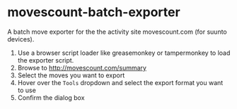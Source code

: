 # movescount-batch-exporter
A batch move exporter for the the activity site movescount.com (for suunto devices).

1. Use a browser script loader like greasemonkey or tampermonkey to load the exporter script.
2. Browse to http://movescount.com/summary
3. Select the moves you want to export
4. Hover over the `Tools` dropdown and select the export format you want to use
5. Confirm the dialog box
